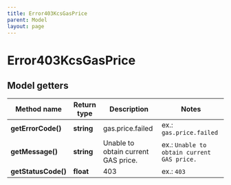 ```yaml
---
title: Error403KcsGasPrice
parent: Model
layout: page
---
```


# Error403KcsGasPrice

## Model getters

Method name | Return type | Description | Notes
------------ | ------------- | ------------- | -------------
**getErrorCode()** | **string** | gas.price.failed | ex.: `gas.price.failed`
**getMessage()** | **string** | Unable to obtain current GAS price. | ex.: `Unable to obtain current GAS price.`
**getStatusCode()** | **float** | 403 | ex.: `403`

